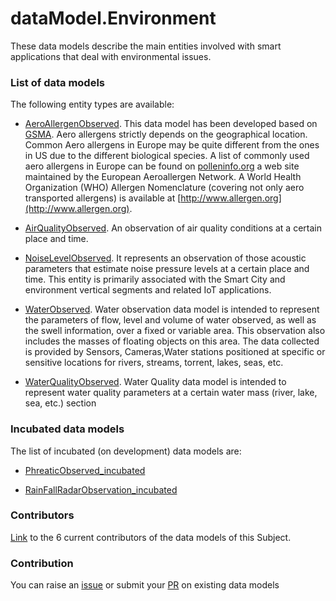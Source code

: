 # dataModel.Environment
These data models describe the main entities involved with smart applications that deal with environmental issues.

### List of data models

The following entity types are available:
- [AeroAllergenObserved](https://github.com/smart-data-models/dataModel.Environment/blob/master/AeroAllergenObserved/README.md). This data model has been developed based on
[GSMA](https://www.gsma.com/iot/iot-big-data/). Aero allergens strictly depends
on the geographical location. Common Aero allergens in Europe may be quite
different from the ones in US due to the different biological species. A list of
commonly used aero allergens in Europe can be found on
[polleninfo.org](https://www.polleninfo.org/en/allergy/profiles/) a web site
maintained by the European Aeroallergen Network. A World Health Organization
(WHO) Allergen Nomenclature (covering not only aero transported allergens) is
available at [http://www.allergen.org](http://www.allergen.org).


- [AirQualityObserved](https://github.com/smart-data-models/dataModel.Environment/blob/master/AirQualityObserved/README.md). An observation of air quality conditions at a certain place and time.

- [NoiseLevelObserved](https://github.com/smart-data-models/dataModel.Environment/blob/master/NoiseLevelObserved/README.md). It represents an observation of those acoustic parameters that estimate noise pressure levels at a certain place and time.
This entity is primarily associated with the Smart City and environment vertical segments and related IoT applications.


- [WaterObserved](https://github.com/smart-data-models/dataModel.Environment/blob/master/WaterObserved/README.md).  Water observation data model is intended to represent the parameters of flow, level and volume of water observed, as well as the swell information, over a fixed or variable area. This observation also includes the masses of floating objects on this area. The data collected is provided by Sensors, Cameras,Water stations positioned at specific or sensitive locations for rivers, streams, torrent, lakes, seas, etc.

- [WaterQualityObserved](https://github.com/smart-data-models/dataModel.Environment/blob/master/WaterQualityObserved/README.md). Water Quality data model is intended to represent water quality parameters
at a certain water mass (river,  lake, sea, etc.) section




### Incubated data models
The list of incubated (on development) data models are:

  - [PhreaticObserved_incubated](https://github.com/smart-data-models/dataModel.Environment/tree/master/PhreaticObserved_incubated)

  - [RainFallRadarObservation_incubated](https://github.com/smart-data-models/dataModel.Environment/tree/master/RainFallRadarObservation_incubated)


### Contributors
[Link](https://github.com/smart-data-models/dataModel.Environment/blob/master/CONTRIBUTORS.yaml) to the 6 current contributors of the data models of this Subject.


### Contribution
You can raise an [issue](https://github.com/smart-data-models/dataModel.Environment/issues) or submit your [PR](https://github.com/smart-data-models/dataModel.Environment/pulls) on existing data models



